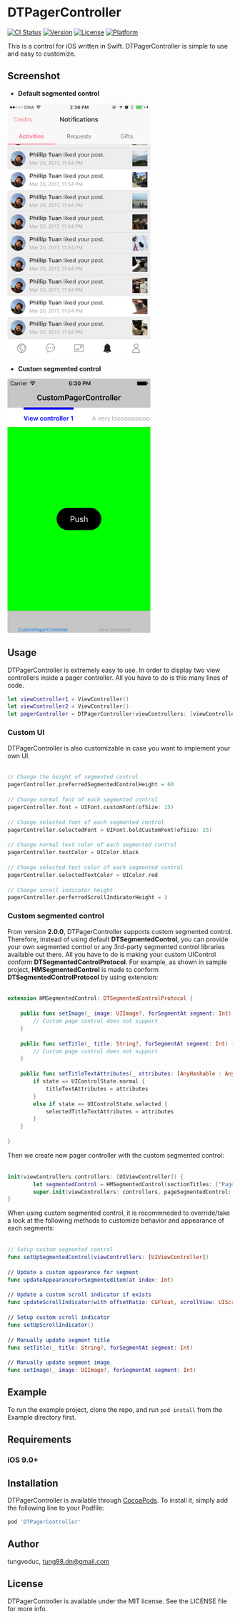 # DTPagerController

[![CI Status](http://img.shields.io/travis/tungvoduc/DTPagerController.svg?style=flat)](https://travis-ci.org/tungvoduc/DTPagerController)
[![Version](https://img.shields.io/cocoapods/v/DTPagerController.svg?style=flat)](http://cocoapods.org/pods/DTPagerController)
[![License](https://img.shields.io/cocoapods/l/DTPagerController.svg?style=flat)](http://cocoapods.org/pods/DTPagerController)
[![Platform](https://img.shields.io/cocoapods/p/DTPagerController.svg?style=flat)](http://cocoapods.org/pods/DTPagerController)

This is a control for iOS written in Swift. DTPagerController is simple to use and easy to customize. 

## Screenshot

* **Default segmented control**

<p align="left" >
  <img src="Screenshot.PNG" title="Default segmented control" width = "320">
</p> 


* **Custom segmented control**
<p align="left" >
  <img src="Screenshot2.png" title="Custom segmented control" width = "320">
</p> 

## Usage

DTPagerController is extremely easy to use. In order to display two view controllers inside a pager controller. All you have to do is this many lines of code.

```swift
let viewController1 = ViewController()
let viewController2 = ViewController()
let pagerController = DTPagerController(viewControllers: [viewController1, viewController2])
```

### Custom UI
DTPagerController is also customizable in case you want to implement your own UI.

```swift

// Change the height of segmented control
pagerController.preferredSegmentedControlHeight = 60

// Change normal font of each segmented control
pagerController.font = UIFont.customFont(ofSize: 15)

// Change selected font of each segmented control
pagerController.selectedFont = UIFont.boldCustomFont(ofSize: 15)

// Change normal text color of each segmented control
pagerController.textColor = UIColor.black

// Change selected text color of each segmented control
pagerController.selectedTextColor = UIColor.red

// Change scroll indicator height
pagerController.perferredScrollIndicatorHeight = 3

```

### Custom segmented control
From version **2.0.0**, DTPagerController supports custom segmented control. Therefore, instead of using default **DTSegmentedControl**, you can provide your own segmented control or any 3rd-party segmented control libraries available out there. All you have to do is making your custom UIControl conform **DTSegmentedControlProtocol**. For example, as shown in sample project, **HMSegmentedControl** is made to conform **DTSegmentedControlProtocol** by using extension:

```swift

extension HMSegmentedControl: DTSegmentedControlProtocol {
    
    public func setImage(_ image: UIImage?, forSegmentAt segment: Int) {
        // Custom page control does not support
    }
    
    public func setTitle(_ title: String?, forSegmentAt segment: Int) {
        // Custom page control does not support
    }
    
    public func setTitleTextAttributes(_ attributes: [AnyHashable : Any]?, for state: UIControlState) {
        if state == UIControlState.normal {
            titleTextAttributes = attributes
        }
        else if state == UIControlState.selected {
            selectedTitleTextAttributes = attributes
        }
    }
    
}

```

Then we create new pager controller with the custom segmented control:

```swift

init(viewControllers controllers: [UIViewController]) {
        let segmentedControl = HMSegmentedControl(sectionTitles: ["Page 1", "Page 2", "Page 3"])
        super.init(viewControllers: controllers, pageSegmentedControl: segmentedControl!)
}

```

When using custom segmented control, it is recommneded to override/take a look at the following methods to customize behavior and appearance of each segments:

```swift

// Setup custom segmented control
func setUpSegmentedControl(viewControllers: [UIViewController])

// Update a custom appearance for segment
func updateAppearanceForSegmentedItem(at index: Int)

// Update a custom scroll indicator if exists
func updateScrollIndicator(with offsetRatio: CGFloat, scrollView: UIScrollView)

// Setup custom scroll indicator
func setUpScrollIndicator()

// Manually update segment title
func setTitle(_ title: String?, forSegmentAt segment: Int)
    
// Manually update segment image
func setImage(_ image: UIImage?, forSegmentAt segment: Int)

```

## Example

To run the example project, clone the repo, and run `pod install` from the Example directory first.

## Requirements
### iOS 9.0+

## Installation

DTPagerController is available through [CocoaPods](http://cocoapods.org). To install
it, simply add the following line to your Podfile:

```ruby
pod 'DTPagerController'
```

## Author

tungvoduc, tung98.dn@gmail.com

## License

DTPagerController is available under the MIT license. See the LICENSE file for more info.

